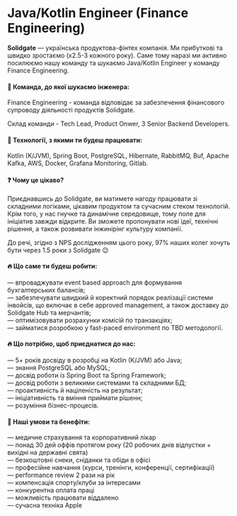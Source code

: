 ## <h1> Java/Kotlin Engineer (Finance Engineering) </h1> 
<b>Solidgate</b> — українська продуктова-фінтех компанія. Ми прибуткові та швидко зростаємо (x2.5-3 кожного року). Саме тому наразі ми активно посилюємо нашу команду та шукаємо Java/Kotlin Engineer у команду Finance Engineering.

#### &#128205; Команда, до якої шукаємо інженера:
<p> Finance Engineering - команда відповідає за забезпечення фінансового супроводу діяльності продуктів Solidgate. 
<p> Склад команди - Tech Lead, Product Onwer, 3 Senior Backend Developers.</p>

#### &#128509; Технології, з якими ти будеш працювати: 
<p> Kotlin (K/JVM), Spring Boot, PostgreSQL, Hibernate, RabbitMQ, Buf, Apache Kafka, AWS, Docker, Grafana Monitoring, Gitlab. </p>

#### &#10067; Чому це цікаво?
<p> Приєднавшись до Solidgate, ви матимете нагоду працювати зі складними логіками, цікавим продуктом та сучасним стеком технологій. Крім того, у нас гнучке та динамічне середовище, тому поле для ініціатив завжди відкрите. Ви зможете пропонувати нові ідеї, технічні рішення, а також розвивати інжинірінг культуру компанії. </p>

<p> До речі, згідно з NPS дослідженням цього року, 97% наших колег хочуть бути через 1.5 роки з Solidgate 😉 <p>

#### &#128293; Що саме ти будеш робити:
— впроваджувати event based approach для формування бухгалтерських балансів;<br>
— забезпечувати швидкий й коректний порядок реалізації системи інвойсів, що включає в себе approved management, а також доставку до Solidgate Hub та мерчантів;<br>
— оптимізовувати розрахунки комісій по транзакціях;<br>
— займатися розробкою у fast-paced environment по TBD методології.<br>

#### &#128293; Що потрібно, щоб приєднатися до нас:
— 5+ років досвіду в розробці на Kotlin (K/JVM) або Java;<br>
— знання PostgreSQL або MySQL;<br>
— досвід роботи із Spring Boot та Spring Framework;<br>
— досвід роботи з великими системами та складними БД;<br>
— проактивність й націленість на результат;<br>
— ініціативність та вміння приймати рішенн;<br>
— розуміння бізнес-процесів.<br>

#### &#129321; Наші умови та бенефіти:
— медичне страхування та корпоративний лікар<br>
— понад 30 дей оффів протягом року (20 робочих днів відпустки + вихідні на державні свята)<br>
— безкоштовні снеки, сніданки та обіди в офісі<br>
— професійне навчання (курси, тренінги, конференції, сертифікації)<br>
— performance review 2 рази на рік<br>
— компенсація спорту/клуби за інтересами<br>
— конкурентна оплата праці<br>
— можливість працювати віддалено<br>
— сучасна техніка Apple<br>
